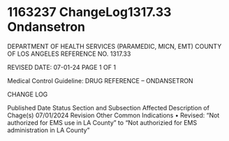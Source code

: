 # 1163237 ChangeLog1317.33 Ondansetron

DEPARTMENT OF HEALTH SERVICES (PARAMEDIC, MICN, EMT) 
COUNTY OF LOS ANGELES REFERENCE NO. 1317.33 
 
 
REVISED DATE: 07-01-24                                                              PAGE 1 OF 1 
 
Medical Control Guideline: DRUG REFERENCE – ONDANSETRON 
 
CHANGE LOG 
 
Published 
Date 
Status Section and 
Subsection Affected 
Description of Chage(s) 
07/01/2024 Revision Other Common 
Indications 
• Revised: “Not authorized for 
EMS use in LA County” to 
“Not authorizied for EMS 
administration in LA County”
